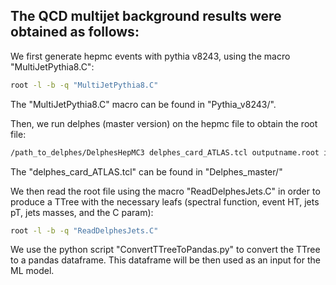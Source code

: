 ## The QCD multijet background results were obtained as follows:

We first generate hepmc events with pythia v8243, using the macro "MultiJetPythia8.C":

```bash
root -l -b -q "MultiJetPythia8.C"
```
The "MultiJetPythia8.C" macro can be found in "Pythia_v8243/".

Then, we run delphes (master version) on the hepmc file to obtain the root file:

```bash
/path_to_delphes/DelphesHepMC3 delphes_card_ATLAS.tcl outputname.root inputfile.hepmc
```
The "delphes_card_ATLAS.tcl" can be found in "Delphes_master/"

We then read the root file using the macro "ReadDelphesJets.C" in order to produce a TTree with the necessary leafs (spectral function, event HT, jets pT, jets masses, and the C param):

```bash
root -l -b -q "ReadDelphesJets.C"
```

We use the python script "ConvertTTreeToPandas.py" to convert the TTree to a pandas dataframe. This dataframe will be then used as an input for the ML model.
